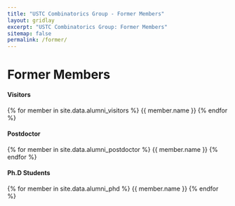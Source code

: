```yaml
---
title: "USTC Combinatorics Group - Former Members"
layout: gridlay
excerpt: "USTC Combinatorics Group: Former Members"
sitemap: false
permalink: /former/
---
```


# Former Members
<div class="row">

<div class="col-sm-4 clearfix">
<h4>Visitors</h4>
{% for member in site.data.alumni_visitors %}
{{ member.name }}
{% endfor %}
</div>

<div class="col-sm-4 clearfix">
<h4>Postdoctor</h4>
{% for member in site.data.alumni_postdoctor %}
{{ member.name }}
{% endfor %}
</div>

<div class="col-sm-4 clearfix">
<h4>Ph.D Students</h4>
{% for member in site.data.alumni_phd %}
{{ member.name }}
{% endfor %}
</div>
</div>

